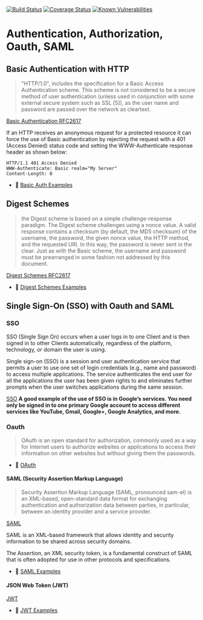 [![Build Status](https://travis-ci.org/Code-Craftsmanship-Saturdays/sso-with-oauth-and-saml.svg?branch=master)](https://travis-ci.org/Code-Craftsmanship-Saturdays/sso-with-oauth-and-saml)
[![Coverage Status](https://coveralls.io/repos/github/Code-Craftsmanship-Saturdays/sso-with-oauth-and-saml/badge.svg?branch=master)](https://coveralls.io/github/Code-Craftsmanship-Saturdays/sso-with-oauth-and-saml?branch=master)
[![Known Vulnerabilities](https://snyk.io/test/github/code-craftsmanship-saturdays/sso-with-oauth-and-saml/badge.svg)](https://snyk.io/test/github/code-craftsmanship-saturdays/sso-with-oauth-and-saml)

# Authentication, Authorization, Oauth, SAML

## Basic Authentication with HTTP

> "HTTP/1.0", includes the specification for a Basic Access
Authentication scheme. This scheme is not considered to be a secure
method of user authentication (unless used in conjunction with some
external secure system such as SSL [5]), as the user name and
password are passed over the network as cleartext.

[Basic Authentication RFC2617](https://tools.ietf.org/html/rfc2617)

If an HTTP receives an anonymous request for a protected resource it can force the use of Basic authentication by rejecting the request with a 401 (Access Denied) status code and setting the WWW-Authenticate response header as shown below:

```HTTP
HTTP/1.1 401 Access Denied
WWW-Authenticate: Basic realm="My Server"
Content-Length: 0
```

* :scroll: [Basic Auth Examples](docs/basic-auth.md)


## Digest Schemes
> the Digest scheme is based on a
simple challenge-response paradigm. The Digest scheme challenges
using a nonce value. A valid response contains a checksum (by
default, the MD5 checksum) of the username, the password, the given
nonce value, the HTTP method, and the requested URI. In this way, the
password is never sent in the clear. Just as with the Basic scheme,
the username and password must be prearranged in some fashion not
addressed by this document.

[Digest Schemes RFC2617](https://tools.ietf.org/html/rfc2617)

* :scroll: [Digest Schemes Examples](docs/digest-schemes.md)

## Single Sign-On (SSO) with Oauth and SAML

### SSO
SSO (Single Sign On) occurs when a user logs in to one Client and is then signed in to other Clients automatically, regardless of the platform, technology, or domain the user is using.

Single sign-on (SSO) is a session and user authentication service that permits a user to use one set of login credentials (e.g., name and password) to access multiple applications.
The service authenticates the end user for all the applications the user has been given rights to and eliminates further prompts when the user switches applications during the same session.

[SSO](https://www.sitepoint.com/single-sign-on-explained/)
**A good example of the use of SSO is in Google’s services. You need only be signed in to one primary Google account to access different services like YouTube, Gmail, Google+, Google Analytics, and more.**

### Oauth

> OAuth is an open standard for authorization, commonly used as a way for Internet users to authorize websites or applications to access their information on other websites but without giving them the passwords.

* :scroll: [OAuth](docs/oauth.md)

#### SAML (Security Assertion Markup Language)
> Security Assertion Markup Language (SAML, pronounced sam-el) is an XML-based,
open-standard data format for exchanging authentication and authorization data between parties,
in particular, between an identity provider and a service provider.

[SAML](https://en.wikipedia.org/wiki/Security_Assertion_Markup_Language)

SAML is an XML-based framework that allows identity and security information to be shared across security domains.

The Assertion, an XML security token, is a fundamental construct of SAML that is often adopted for use in other protocols and specifications.

* :scroll: [SAML Examples](docs/saml.md)

#### JSON Web Token (JWT)

[JWT](https://tools.ietf.org/html/rfc7519)

* :scroll: [JWT Examples](docs/jwt.md)
